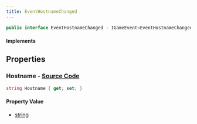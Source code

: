 ```yaml
---
title: EventHostnameChanged
---
```


```csharp
public interface EventHostnameChanged : IGameEvent<EventHostnameChanged>
```

#### Implements

## Properties

### **Hostname** - [Source Code](https://github.com/swiftly-solution/swiftlys2/blob/main/managed/src/SwiftlyS2.Generated/GameEvents/Interfaces/EventHostnameChanged.cs#L21)

```csharp
string Hostname { get; set; }
```

#### Property Value

- [string](https://learn.microsoft.com/dotnet/api/system.string)

